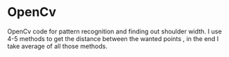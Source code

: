 # OpenCv
OpenCv code for pattern recognition and finding out shoulder width. I use 4-5 methods to get the distance between the wanted points , in the end I take average of all those methods.

